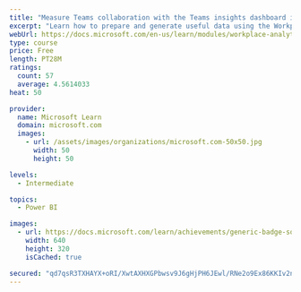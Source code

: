 ```yaml
---
title: "Measure Teams collaboration with the Teams insights dashboard in Workplace Analytics"
excerpt: "Learn how to prepare and generate useful data using the Workplace Analytics Power BI Teams insights dashboard.  Analyze Microsoft Teams adoption trends from the populated reports."
webUrl: https://docs.microsoft.com/en-us/learn/modules/workplace-analytics-teams-insights/
type: course
price: Free
length: PT28M
ratings:
  count: 57
  average: 4.5614033
heat: 50

provider:
  name: Microsoft Learn
  domain: microsoft.com
  images:
    - url: /assets/images/organizations/microsoft.com-50x50.jpg
      width: 50
      height: 50

levels:
  - Intermediate

topics:
  - Power BI

images:
  - url: https://docs.microsoft.com/learn/achievements/generic-badge-social.png
    width: 640
    height: 320
    isCached: true

secured: "qd7qsR3TXHAYX+oRI/XwtAXHXGPbwsv9J6gHjPH6JEwl/RNe2o9Ex86KKIv2n0l5jug7A+u2EpL5l0KZ/pwB6iDhRjISCl77Im41uw6GxF3u0uOO34MCE9Uk7LSaJB+jNkxKQ7RQFfw7TwDS/PpbWpMFIRzWW50dxYnBVddTAsoKLavJiCSEe0eGQLFmqwyLT2O+V1MP3ZK8nI2CCnrlYDeHhsP/DSvmIoVHxgWyk5r4eMKHyDWeYkZzvIykN6/GPLOwoVADYt9URQbIr3uyhoOqAioPLXTqn7cSCO7T/kVCmJmkSdWP7VB/D0jI+HxY1vyUwYeEYJdW1vp1sx4ztgXPrSmfDghq9cNMcyeHUGb1HTk4X72eOcr9m1nCTg/Yf0PIlUX41NxgslPWKiRflFFm7NLY4ugHxwFXjXcz6sQ=;n+oDcGAnv+CLU+2Rba6vHw=="
---
```



